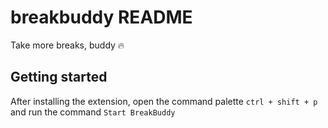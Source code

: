 # breakbuddy README

Take more breaks, buddy 🔥


## Getting started

After installing the extension, open the command palette `ctrl + shift + p` and run the command `Start BreakBuddy`